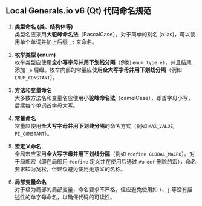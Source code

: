## **Local Generals.io v6 (Qt) 代码命名规范**

1. **类型命名 (类、结构体等)**  
   类型名应采用**大驼峰命名法**（PascalCase）。对于简单的别名 (alias)，可以使用单个单词并加上后缀 `_t` 来命名。

2. **枚举类型 (enum)**  
   枚举类型应使用**全小写字母并用下划线分隔**（例如 `enum_type_e`），并且结尾添加 `_e` 后缀。枚举内部的常量应使用**全大写字母并用下划线分隔**（例如 `ENUM_CONSTANT`）。

3. **方法和变量命名**  
   大多数方法名和变量名应使用**小驼峰命名法**（camelCase），即首字母小写，后续每个单词首字母大写。

4. **常量命名**  
   常量应使用**全大写字母并用下划线分隔**的命名方式（例如 `MAX_VALUE`, `PI_CONSTANT`）。

5. **宏定义命名**  
   全局宏应采用**全大写字母并用下划线分隔**（例如 `#define GLOBAL_MACRO`）。对于局部宏（即在局部用 `#define` 定义并在使用后通过 `#undef` 删除的宏），命名要求较为宽松，但建议避免使用无意义的名称。

6. **局部变量命名**  
   对于极为局部的局部变量，命名要求不严格，但应避免使用如 `i`、`j` 等没有描述性的单字母命名，以确保代码的可读性。
